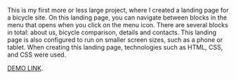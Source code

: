 This is my first more or less large project, where I created a landing page for a bicycle site. On this landing page, you can navigate between blocks in the menu that opens when you click on the menu icon. There are several blocks in total: about us, bicycle comparison, details and contacts. This landing page is also configured to run on smaller screen sizes, such as a phone or tablet. When creating this landing page, technologies such as HTML, CSS, and CSS were used.

[DEMO LINK](https://dmytroKolesnikov52.github.io/layout_landing-page/).
